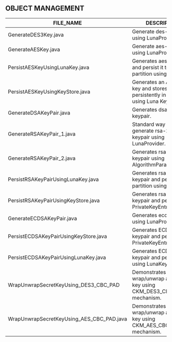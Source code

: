 
## OBJECT MANAGEMENT

| **FILE_NAME** | **DESCRIPTION** |
| --- | --- |
| GenerateDES3Key.java | Generate des-3 key using LunaProvider. |
| GenerateAESKey.java | Generate aes-256 key using LunaProvider. |
| PersistAESKeyUsingLunaKey.java | Generates aes-256 key and persist it to a partition using LunaKey. |
| PersistAESKeyUsingKeyStore.java | Generates an AES-256 key and stores it persistently in a partition using Luna KeyStore. |
| GenerateDSAKeyPair.java | Generates dsa-2048 keypair. |
| GenerateRSAKeyPair_1.java | Standard way to generate rsa-2048 keypair using LunaProvider. |
| GenerateRSAKeyPair_2.java | Generates rsa-2048 keypair using AlgorithmParameterSpec. |
| PersistRSAKeyPairUsingLunaKey.java | Generates rsa-2048 keypair and persist it to a partition using LunaKey. |
| PersistRSAKeyPairUsingKeyStore.java | Generates rsa-2048 keypair and persist it as a PrivateKeyEntry. |
| GenerateECDSAKeyPair.java | Generates ecdsa keypair using LunaProvider.|
| PersistECDSAKeyPairUsingKeyStore.java | Generates ECDSA keypair and persist it as a PrivateKeyEntry. |
| PersistECDSAKeyPairUsingLunaKey.java | Generates ECDSA keypair and persist it using LunaKey. |
| WrapUnwrapSecretKeyUsing_DES3_CBC_PAD | Demonstrates how to wrap/unwrap a secret key using CKM_DES3_CBC_PAD mechanism. |
| WrapUnwrapSecretKeyUsing_AES_CBC_PAD.java | Demonstrates how to wrap/unwrap a secret key using CKM_AES_CBC_PAD mechanism. |
